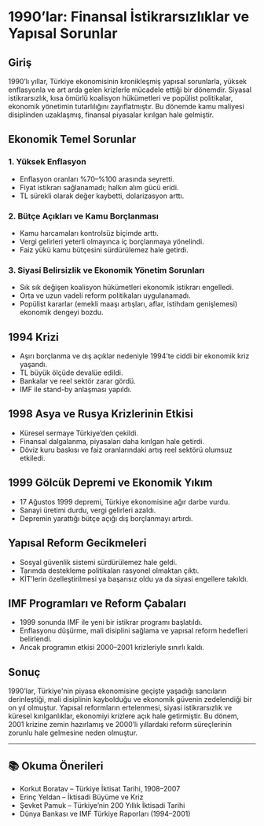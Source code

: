 # 1990’lar: Finansal İstikrarsızlıklar ve Yapısal Sorunlar

## Giriş

1990’lı yıllar, Türkiye ekonomisinin kronikleşmiş yapısal sorunlarla, yüksek enflasyonla ve art arda gelen krizlerle mücadele ettiği bir dönemdir. Siyasal istikrarsızlık, kısa ömürlü koalisyon hükümetleri ve popülist politikalar, ekonomik yönetimin tutarlılığını zayıflatmıştır. Bu dönemde kamu maliyesi disiplinden uzaklaşmış, finansal piyasalar kırılgan hale gelmiştir.

## Ekonomik Temel Sorunlar

### 1. Yüksek Enflasyon

- Enflasyon oranları %70–%100 arasında seyretti.
- Fiyat istikrarı sağlanamadı; halkın alım gücü eridi.
- TL sürekli olarak değer kaybetti, dolarizasyon arttı.

### 2. Bütçe Açıkları ve Kamu Borçlanması

- Kamu harcamaları kontrolsüz biçimde arttı.
- Vergi gelirleri yeterli olmayınca iç borçlanmaya yönelindi.
- Faiz yükü kamu bütçesini sürdürülemez hale getirdi.

### 3. Siyasi Belirsizlik ve Ekonomik Yönetim Sorunları

- Sık sık değişen koalisyon hükümetleri ekonomik istikrarı engelledi.
- Orta ve uzun vadeli reform politikaları uygulanamadı.
- Popülist kararlar (emekli maaşı artışları, aflar, istihdam genişlemesi) ekonomik dengeyi bozdu.

## 1994 Krizi

- Aşırı borçlanma ve dış açıklar nedeniyle 1994’te ciddi bir ekonomik kriz yaşandı.
- TL büyük ölçüde devalüe edildi.
- Bankalar ve reel sektör zarar gördü.
- IMF ile stand-by anlaşması yapıldı.

## 1998 Asya ve Rusya Krizlerinin Etkisi

- Küresel sermaye Türkiye’den çekildi.
- Finansal dalgalanma, piyasaları daha kırılgan hale getirdi.
- Döviz kuru baskısı ve faiz oranlarındaki artış reel sektörü olumsuz etkiledi.

## 1999 Gölcük Depremi ve Ekonomik Yıkım

- 17 Ağustos 1999 depremi, Türkiye ekonomisine ağır darbe vurdu.
- Sanayi üretimi durdu, vergi gelirleri azaldı.
- Depremin yarattığı bütçe açığı dış borçlanmayı artırdı.

## Yapısal Reform Gecikmeleri

- Sosyal güvenlik sistemi sürdürülemez hale geldi.
- Tarımda destekleme politikaları rasyonel olmaktan çıktı.
- KİT’lerin özelleştirilmesi ya başarısız oldu ya da siyasi engellere takıldı.

## IMF Programları ve Reform Çabaları

- 1999 sonunda IMF ile yeni bir istikrar programı başlatıldı.
- Enflasyonu düşürme, mali disiplini sağlama ve yapısal reform hedefleri belirlendi.
- Ancak programın etkisi 2000–2001 krizleriyle sınırlı kaldı.

## Sonuç

1990’lar, Türkiye'nin piyasa ekonomisine geçişte yaşadığı sancıların derinleştiği, mali disiplinin kaybolduğu ve ekonomik güvenin zedelendiği bir on yıl olmuştur. Yapısal reformların ertelenmesi, siyasi istikrarsızlık ve küresel kırılganlıklar, ekonomiyi krizlere açık hale getirmiştir. Bu dönem, 2001 krizine zemin hazırlamış ve 2000’li yıllardaki reform süreçlerinin zorunlu hale gelmesine neden olmuştur.

---

## 📚 Okuma Önerileri

- Korkut Boratav – Türkiye İktisat Tarihi, 1908–2007
- Erinç Yeldan – İktisadi Büyüme ve Kriz
- Şevket Pamuk – Türkiye’nin 200 Yıllık İktisadi Tarihi
- Dünya Bankası ve IMF Türkiye Raporları (1994–2001)
